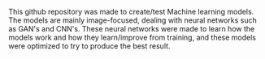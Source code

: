 This github repository was made to create/test Machine learning models. The models are mainly image-focused,
dealing with neural networks such as GAN's and CNN's. These neural networks were made to learn how the models
work and how they learn/improve from training, and these models were optimized to try to produce the best result.
